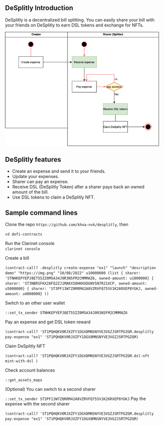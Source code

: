 ## DeSplitly Introduction 

DeSplitly is a decentralized bill splitting. You can easily share your bill with your friends on DeSplitly to earn DSL tokens and exchange for NFTs.

![](/diagrams//DeSplitly.png)

## DeSplitly features 

- Create an expense and send it to your friends.
- Update your expenses.
- Sharer can pay an expense.
- Receive DSL (DeSplitly Token) after a sharer pays back an owned amount of the bill. 
- Use DSL tokens to claim a DeSplitly NFT.


## Sample command lines 

Clone the repo `https://github.com/khoa-nvk/desplitly`, then 

`cd defi-contracts`


Run the Clarinet console  
`clarinet console`

Create a bill  

`(contract-call? .desplitly create-expense "ex1" "launch" "description demo" "https://img.png" "10/08/2022" u10000000 (list { sharer: 'STNHKEPYEPJ8ET55ZZ0M5A34J0R3N5FM2CMMMAZ6, owned-amount: u1000000} { sharer: 'ST3NBRSFKX28FQ2ZJ1MAKX58HKHSDGNV5N7R21XCP, owned-amount: u5000000} { sharer: 'ST3PF13W7Z0RRM42A8VZRVFQ75SV1K26RXEP8YGKJ, owned-amount: u4000000} ))`

Switch to an other user wallet

`::set_tx_sender STNHKEPYEPJ8ET55ZZ0M5A34J0R3N5FM2CMMMAZ6` 

Pay an expense and get DSL token reward 

`(contract-call? 'ST1PQHQKV0RJXZFY1DGX8MNSNYVE3VGZJSRTPGZGM.desplitly pay-expense "ex1" 'ST1PQHQKV0RJXZFY1DGX8MNSNYVE3VGZJSRTPGZGM)`

Claim DeSplitly NFT 

`(contract-call? 'ST1PQHQKV0RJXZFY1DGX8MNSNYVE3VGZJSRTPGZGM.dsl-nft mint-with-dsl )`

Check account balances 

`::get_assets_maps`


(Optional) You can switch to a second sharer 

`::set_tx_sender ST3PF13W7Z0RRM42A8VZRVFQ75SV1K26RXEP8YGKJ`
Pay the expense with the second sharer

`(contract-call? 'ST1PQHQKV0RJXZFY1DGX8MNSNYVE3VGZJSRTPGZGM.desplitly pay-expense "ex1" 'ST1PQHQKV0RJXZFY1DGX8MNSNYVE3VGZJSRTPGZGM)`
